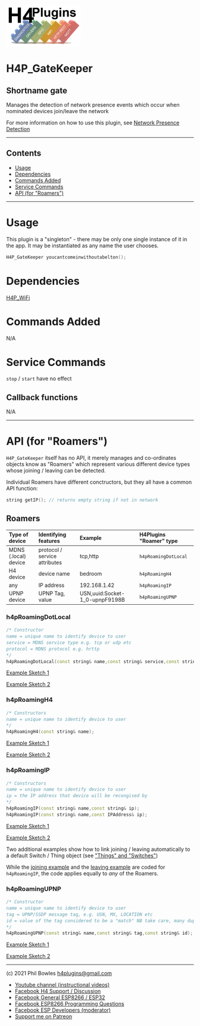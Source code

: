 ![H4P Flyer](../assets/WiFiLogo.jpg) 

# H4P_GateKeeper

## Shortname gate

Manages the detection of network presence events which occur when nominated devices join/leave the network

For more information on how to use this plugin, see [Network Presence Detection](presence.md) 

---

## Contents

* [Usage](#usage)
* [Dependencies](#dependencies)
* [Commands Added](#commands-added)
* [Service Commands](#service-commands)
* [API (for "Roamers")](#api-for-roamers)

---

# Usage

This plugin is a "singleton" - there may be only one single instance of it in the app. 
It may be instantiated as any name the user chooses.

```cpp
H4P_GateKeeper youcantcomeinwithoutabelton();
```

# Dependencies

[H4P_WiFi](h4wifi.md)

# Commands Added

N/A

# Service Commands

`stop` / `start` have no effect

## Callback functions

N/A

---

# API (for "Roamers")

`H4P_GateKeeper` itself has no API, it merely manages and co-ordinates objects know as "Roamers" which represent various different device types whose joining / leaving can be detected.

Individual Roamers have different conctructors, but they all have a common API function:

```cpp
string getIP(); // returns empty string if not in network
```

## Roamers


|Type of device|Identifying features|Example|H4Plugins "Roamer" type|
| :--- | :--- | :--- | :--- |
|MDNS (.local) device| protocol / service attributes|tcp,http|`h4pRoamingDotLocal`|
|H4 device|device name|bedroom|`h4pRoamingH4`|
|any|IP address|192.168.1.42|`h4pRoamingIP`|
|UPNP device|UPNP Tag, value|USN,uuid:Socket-1_0-upnpF9198B|`h4pRoamingUPNP`|

### h4pRoamingDotLocal

```cpp
/* Constructor
name = unique name to identify device to user
service = MDNS service type e.g. tcp or udp etc
protocol = MDNS protocol e.g. hrttp
*/
h4pRoamingDotLocal(const string& name,const string& service,const string& protocol);
```
[Example Sketch 1](../examples/PRESENCE/H4P_PresenceDotLocal/H4P_PresenceDotLocal.ino)

[Example Sketch 2](../examples/PRESENCE/H4P_CrowdedHouse/H4P_CrowdedHouse.ino)

### h4pRoamingH4

```cpp
/* Constructors
name = unique name to identify device to user
*/
h4pRoamingH4(const string& name);
```

[Example Sketch 1](../examples/PRESENCE/H4P_PresenceDetectH4/H4P_PresenceDetectH4.ino)

[Example Sketch 2](../examples/PRESENCE/H4P_CrowdedHouse/H4P_CrowdedHouse.ino)


### h4pRoamingIP

```cpp
/* Constructors
name = unique name to identify device to user
ip = the IP address that device will be recongised by
*/
h4pRoamingIP(const string& name,const string& ip);
h4pRoamingIP(const string& name,const IPAddress& ip);
```

[Example Sketch 1](../examples/PRESENCE/H4P_PresenceDetectIP/H4P_PresenceDetectIP.ino)

[Example Sketch 2](../examples/PRESENCE/H4P_CrowdedHouse/H4P_CrowdedHouse.ino)

Two additional examples show how to link joining / leaving automatically to a default Switch / Thing object (see ["Things" and "Switches"](things.md)) 

While the [joining example](../examples/PRESENCE/H4P_PresenceDetectIP_ONOFF/H4P_PresenceDetectIP_ONOFF.ino)  and the [leaving example](../examples/PRESENCE/H4P_PresenceDetectIP_ONOFF_Inverted/H4P_PresenceDetectIP_ONOFF_Inverted.ino) are coded for `h4pRoamingIP`, the code applies equally to *any* of the Roamers.

### h4pRoamingUPNP

```cpp
/* Constructor
name = unique name to identify device to user
tag = UPNP/SSDP message tag, e.g. USN, MX, LOCATION etc
id = value of the tag considered to be a "match" NB take care, many duplicates my occur with poor choices of tag/id!
*/
h4pRoamingUPNP(const string& name,const string& tag,const string& id);
```

[Example Sketch 1](../examples/PRESENCE/H4P_PresenceDetectUPNP/H4P_PresenceDetectUPNP.ino)

[Example Sketch 2](../examples/PRESENCE/H4P_CrowdedHouse/H4P_CrowdedHouse.ino)

---

(c) 2021 Phil Bowles h4plugins@gmail.com

* [Youtube channel (instructional videos)](https://www.youtube.com/channel/UCYi-Ko76_3p9hBUtleZRY6g)
* [Facebook H4  Support / Discussion](https://www.facebook.com/groups/444344099599131/)
* [Facebook General ESP8266 / ESP32](https://www.facebook.com/groups/2125820374390340/)
* [Facebook ESP8266 Programming Questions](https://www.facebook.com/groups/esp8266questions/)
* [Facebook ESP Developers (moderator)](https://www.facebook.com/groups/ESP8266/)
* [Support me on Patreon](https://patreon.com/es/esparto)